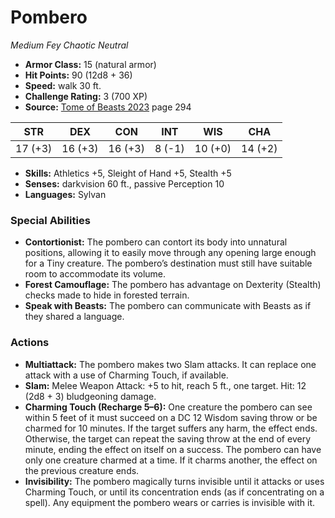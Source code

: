 # Pombero

*Medium* *Fey* *Chaotic Neutral*

- **Armor Class:** 15 (natural armor)
- **Hit Points:** 90 (12d8 + 36)
- **Speed:** walk 30 ft.
- **Challenge Rating:** 3 (700 XP)
- **Source:** [Tome of Beasts 2023](https://koboldpress.com/kpstore/product/tome-of-beasts-1-2023-edition/) page 294

| STR | DEX | CON | INT | WIS | CHA |
| --- | --- | --- | --- | --- | --- |
| 17 (+3) | 16 (+3) | 16 (+3) | 8 (-1) | 10 (+0) | 14 (+2) |

- **Skills:** Athletics +5, Sleight of Hand +5, Stealth +5
- **Senses:** darkvision 60 ft., passive Perception 10
- **Languages:** Sylvan

### Special Abilities

- **Contortionist:** The pombero can contort its body into unnatural positions, allowing it to easily move through any opening large enough for a Tiny creature. The pombero’s destination must still have suitable room to accommodate its volume.
- **Forest Camouflage:** The pombero has advantage on Dexterity (Stealth) checks made to hide in forested terrain.
- **Speak with Beasts:** The pombero can communicate with Beasts as if they shared a language.

### Actions

- **Multiattack:** The pombero makes two Slam attacks. It can replace one attack with a use of Charming Touch, if available.
- **Slam:** Melee Weapon Attack: +5 to hit, reach 5 ft., one target. Hit: 12 (2d8 + 3) bludgeoning damage.
- **Charming Touch (Recharge 5–6):** One creature the pombero can see within 5 feet of it must succeed on a DC 12 Wisdom saving throw or be charmed for 10 minutes. If the target suffers any harm, the effect ends. Otherwise, the target can repeat the saving throw at the end of every minute, ending the effect on itself on a success. The pombero can have only one creature charmed at a time. If it charms another, the effect on the previous creature ends.
- **Invisibility:** The pombero magically turns invisible until it attacks or uses Charming Touch, or until its concentration ends (as if concentrating on a spell). Any equipment the pombero wears or carries is invisible with it.
